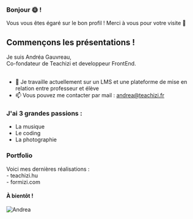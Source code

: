 ### Bonjour 🌞 !
Vous vous êtes égaré sur le bon profil ! Merci à vous pour votre visite 🫡
<h2>Commençons les présentations !</H2>
Je suis Andréa Gauvreau,<br>
Co-fondateur de Teachizi et developpeur FrontEnd.<br><br>


- 🔭 Je travaille actuellement sur un LMS et une plateforme de mise en relation entre professeur et élève
- 📫 Vous pouvez me contacter par mail : andrea@teachizi.fr

<h3>J'ai 3 grandes passions :</h3>
<ul><li>La musique</li>
<li>Le coding</li>
<li>La photographie</li></ul>
<h3>Portfolio</h3>
Voici mes dernières réalisations : 
<br>- teachizi.hu
<br>- formizi.com
<br>
<h4>À bientôt !</H4>

![Andrea](https://github-readme-stats.vercel.app/api?username=AndreaGauvreau&show_icons=true&theme=radical)
<!--
**AndreaGauvreau/AndreaGauvreau** is a ✨ _special_ ✨ repository because its `README.md` (this file) appears on your GitHub profile.

Here are some ideas to get you started:

- 🔭 I’m currently working on ...
- 🌱 I’m currently learning ...
- 👯 I’m looking to collaborate on ...
- 🤔 I’m looking for help with ...
- 💬 Ask me about ...
- 📫 How to reach me: ...
- 😄 Pronouns: ...
- ⚡ Fun fact: ...
-->
